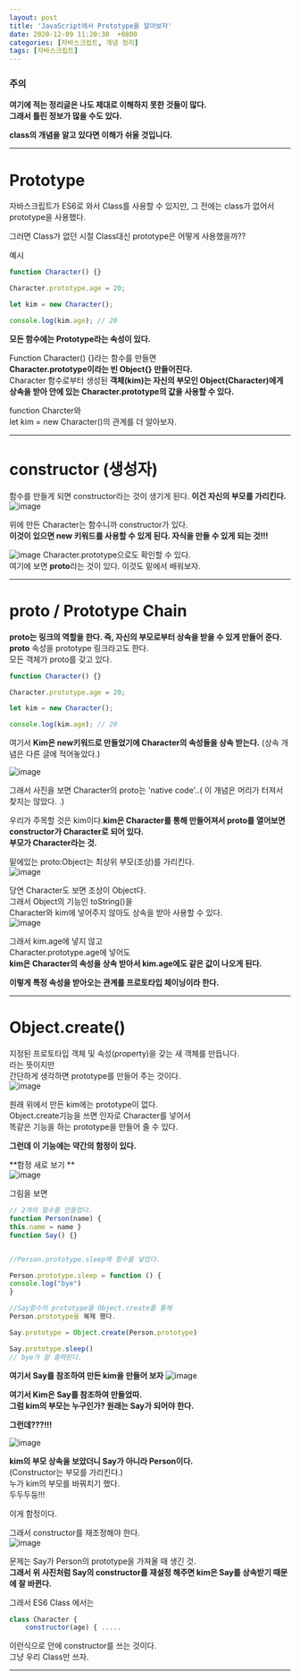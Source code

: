 ```yaml
---
layout: post
title: 'JavaScript에서 Prototype을 알아보자'
date: 2020-12-09 11:20:30  +0800
categories: [자바스크립트, 개념 정리]
tags: [자바스크립트]
---
```


### 주의

**여기에 적는 정리글은 나도 제대로 이해하지 못한 것들이 많다.**  
**그래서 틀린 정보가 많을 수도 있다.**

**class의 개념을 알고 있다면 이해가 쉬울 것입니다.**

---

# **Prototype**

자바스크립트가 ES6로 와서 Class를 사용할 수 있지만, 그 전에는 class가 없어서 prototype을 사용했다.

그러면 Class가 없던 시절 Class대신 prototype은 어떻게 사용했을까??

예시

```js
function Character() {}

Character.prototype.age = 20;

let kim = new Character();

console.log(kim.age); // 20
```

**모든 함수에는 Prototype라는 속성이 있다.**

Function Character() {}라는 함수를 만들면  
**Character.prototype이라는 빈 Object{} 만들어진다.**  
Character 함수로부터 생성된 **객체(kim)는 자신의 부모인 Object(Character)에게 상속을 받아 안에 있는 Character.prototype의 값을 사용할 수 있다.**

function Charcter와  
let kim = new Character()의 관계를 더 알아보자.

---

# **constructor (생성자)**

함수를 만들게 되면 constructor라는 것이 생기게 된다. **이건 자신의 부모를 가리킨다.**  
![image](/assets/img/sample/prototype1.png)

위에 만든 Character는 함수니까 constructor가 있다.  
**이것이 있으면 new 키워드를 사용할 수 있게 된다. 자식을 만들 수 있게 되는 것!!!**

![image](/assets/img/sample/prototype2.png)
Character.prototype으로도 확인할 수 있다.  
여기에 보면 **proto**라는 것이 있다. 이것도 밑에서 배워보자.

---

# **proto / Prototype Chain**

**proto는 링크의 역할을 한다. 즉, 자신의 부모로부터 상속을 받을 수 있게 만들어 준다.**  
**proto** 속성을 prototype 링크라고도 한다.  
모든 객체가 proto를 갖고 있다.

```js
function Character() {}

Character.prototype.age = 20;

let kim = new Character();

console.log(kim.age); // 20
```

여기서 **Kim은 new키워드로 만들었기에 Character의 속성들을 상속 받는다.** (상속 개념은 다른 글에 적어놓았다.)

![image](/assets/img/sample/prototype3.png)

그래서 사진을 보면 Character의 proto는 'native code'..( 이 개념은 머리가 터져서 찾지는 않았다. .)

우리가 주목할 것은 kim이다.**kim은 Character를 통해 만들어져서 proto를 열어보면 constructor가 Character로 되어 있다.**  
**부모가 Character라는 것.**

밑에있는 proto:Object는 최상위 부모(조상)를 가리킨다.  
![image](/assets/img/sample/prototype4.png)

당연 Character도 보면 조상이 Object다.  
그래서 Object의 기능인 toString()을  
Character와 kim에 넣어주지 않아도 상속을 받아 사용할 수 있다.  
![image](/assets/img/sample/prototype5.png)

그래서 kim.age에 넣지 않고  
Character.prototype.age에 넣어도  
**kim은 Character의 속성을 상속 받아서 kim.age에도 같은 값이 나오게 된다.**

**이렇게 특정 속성을 받아오는 관계를 프로토타입 체이닝이라 한다.**

---

# **Object.create()**

지정된 프로토타입 객체 및 속성(property)을 갖는 새 객체를 만듭니다.  
라는 뜻이지만  
간단하게 생각하면 prototype를 만들어 주는 것이다.  
![image](/assets/img/sample/prototype6.png)

원래 위에서 만든 kim에는 prototype이 없다.  
Object.create기능을 쓰면 인자로 Character를 넣어서  
똑같은 기능을 하는 prototype을 만들어 줄 수 있다.

**그런데 이 기능에는 약간의 함정이 있다.**

**함정 새로 보기 **  
![image](/assets/img/sample/prototype7.png)

그림을 보면

```js
// 2개의 함수를 만들었다.
function Person(name) {
this.name = name }
function Say() {}


//Person.prototype.sleep에 함수를 넣었다.

Person.prototype.sleep = function () {
console.log("bye")
}

//Say함수의 prototype을 Object.create를 통해
Person.prototype을 복제 했다.

Say.prototype = Object.create(Person.prototype)

Say.prototype.sleep()
// bye가 잘 출력된다.
```

**여기서 Say를 참조하여 만든 kim을 만들어 보자**
![image](/assets/img/sample/prototype8.png)

**여기서 Kim은 Say를 참조하여 만들었따.  
그럼 kim의 부모는 누구인가? 원래는 Say가 되어야 한다.**

**그런데???!!!**

![image](/assets/img/sample/prototype9.png)

**kim의 부모 상속을 보았더니 Say가 아니라 Person이다.**  
(Constructor는 부모를 가리킨다.)  
누가 kim의 부모를 바꿔치기 했다.  
두두두둥!!!

이게 함정이다.

그래서 constructor를 재조정해야 한다.  
![image](/assets/img/sample/prototype10.png)

문제는 Say가 Person의 prototype을 가져올 때 생긴 것.  
**그래서 위 사진처럼 Say의 constructor를 재설정 해주면 kim은 Say를 상속받기 때문에 잘 바뀐다.**

그래서 ES6 Class 에서는

```js
class Character {
    constructor(age) { .....

```

이런식으로 안에 constructor를 쓰는 것이다.  
그냥 우리 Class만 쓰자.

---
